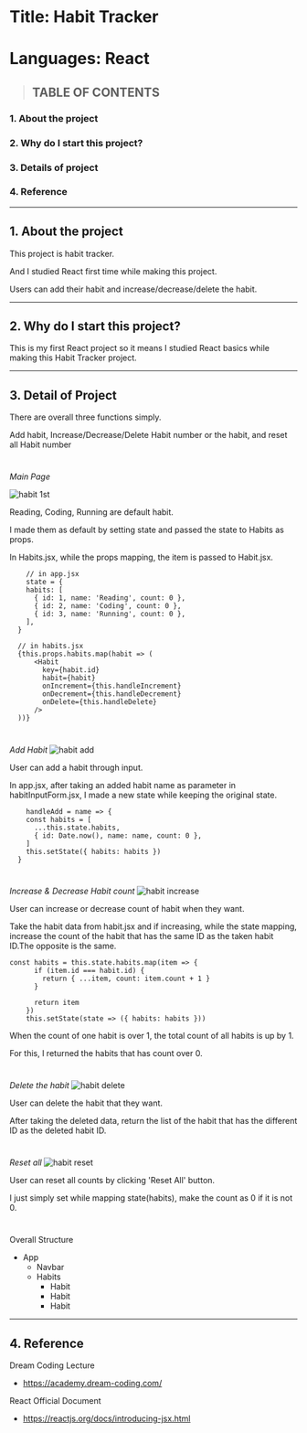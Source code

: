 # Title: Habit Tracker

# Languages: React

> ## TABLE OF CONTENTS

### 1. About the project

### 2. Why do I start this project?

### 3. Details of project

### 4. Reference

---

## 1. About the project

This project is habit tracker.

And I studied React first time while making this project.

Users can add their habit and increase/decrease/delete the habit.

---

## 2. Why do I start this project?

This is my first React project so it means I studied React basics while making this Habit Tracker project.

---

## 3. Detail of Project

There are overall three functions simply.

Add habit, Increase/Decrease/Delete Habit number or the habit, and reset all Habit number

#

_Main Page_

![habit 1st](https://user-images.githubusercontent.com/64330888/156941299-1c14723d-e659-42b5-b82c-23a63e0ec01a.png)

Reading, Coding, Running are default habit.

I made them as default by setting state and passed the state to Habits as props.

In Habits.jsx, while the props mapping, the item is passed to Habit.jsx.

```
    // in app.jsx
    state = {
    habits: [
      { id: 1, name: 'Reading', count: 0 },
      { id: 2, name: 'Coding', count: 0 },
      { id: 3, name: 'Running', count: 0 },
    ],
  }

  // in habits.jsx
  {this.props.habits.map(habit => (
      <Habit
        key={habit.id}
        habit={habit}
        onIncrement={this.handleIncrement}
        onDecrement={this.handleDecrement}
        onDelete={this.handleDelete}
      />
  ))}
```

#

_Add Habit_
![habit add](https://user-images.githubusercontent.com/64330888/156941302-16894acb-52c0-4eea-b912-50d317d32292.png)

User can add a habit through input.

In app.jsx, after taking an added habit name as parameter in habitInputForm.jsx, I made a new state while keeping the original state.

```
    handleAdd = name => {
    const habits = [
      ...this.state.habits,
      { id: Date.now(), name: name, count: 0 },
    ]
    this.setState({ habits: habits })
  }
```

#

_Increase & Decrease Habit count_
![habit increase](https://user-images.githubusercontent.com/64330888/156941305-678250d5-cbda-4e70-965c-ca749690f269.png)

User can increase or decrease count of habit when they want.

Take the habit data from habit.jsx and if increasing, while the state mapping, increase the count of the habit that has the same ID as the taken habit ID.The opposite is the same.

```
const habits = this.state.habits.map(item => {
      if (item.id === habit.id) {
        return { ...item, count: item.count + 1 }
      }

      return item
    })
    this.setState(state => ({ habits: habits }))
```

When the count of one habit is over 1, the total count of all habits is up by 1.

For this, I returned the habits that has count over 0.

#

_Delete the habit_
![habit delete](https://user-images.githubusercontent.com/64330888/156941303-496246b6-a32c-48ef-abfc-6050277cf811.png)

User can delete the habit that they want.

After taking the deleted data, return the list of the habit that has the different ID as the deleted habit ID.

#

_Reset all_
![habit reset](https://user-images.githubusercontent.com/64330888/156941307-a016a098-2d1a-47c2-9fcd-5fcda883519e.png)

User can reset all counts by clicking 'Reset All' button.

I just simply set while mapping state(habits), make the count as 0 if it is not 0.

#

Overall Structure

- App
  - Navbar
  - Habits
    - Habit
    - Habit
    - Habit

---

## 4. Reference

Dream Coding Lecture

- https://academy.dream-coding.com/

React Official Document

- https://reactjs.org/docs/introducing-jsx.html
